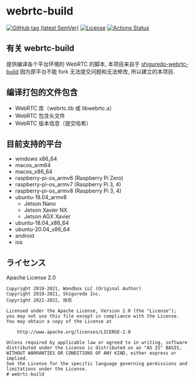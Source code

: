 # webrtc-build

[![GitHub tag (latest SemVer)](https://img.shields.io/github/tag/shiguredo-webrtc-build/webrtc-build.svg)](https://github.com/iakuf/webrtc-build)
[![License](https://img.shields.io/badge/License-Apache%202.0-blue.svg)](https://opensource.org/licenses/Apache-2.0)
[![Actions Status](https://github.com/shiguredo-webrtc-build/webrtc-build/workflows/build/badge.svg)](https://github.com/iakuf/webrtc-build/actions)


## 有关 webrtc-build 

提供编译各个平台环境的 WebRTC 的脚本, 本项目来自于 [shiguredo-webrtc-build](https://github.com/shiguredo-webrtc-build/webrtc-build)
因为原平台不能 fork 无法提交问题和无法修改, 所以建立的本项目.


## 编译打包的文件包含 

- WebRTC 库（webrtc.lib 或 libwebrtc.a）
- WebRTC 包含头文件
- WebRTC 版本信息（提交哈希）

## 目前支持的平台 

- windows x86_64
- macos_arm64
- macos_x86_64
- raspberry-pi-os_armv6 (Raspberry Pi Zero)
- raspberry-pi-os_armv7 (Raspberry Pi 3, 4)
- raspberry-pi-os_armv8 (Raspberry Pi 3, 4)
- ubuntu-18.04_armv8
    - Jetson Nano
    - Jetson Xavier NX
    - Jetson AGX Xavier
- ubuntu-18.04_x86_64
- ubuntu-20.04_x86_64
- android
- ios

## ライセンス

Apache License 2.0

```
Copyright 2019-2021, Wandbox LLC (Original Author)
Copyright 2019-2021, Shiguredo Inc.
Copyright 2021-2022, 扶凯 

Licensed under the Apache License, Version 2.0 (the "License");
you may not use this file except in compliance with the License.
You may obtain a copy of the License at

    http://www.apache.org/licenses/LICENSE-2.0

Unless required by applicable law or agreed to in writing, software
distributed under the License is distributed on an "AS IS" BASIS,
WITHOUT WARRANTIES OR CONDITIONS OF ANY KIND, either express or implied.
See the License for the specific language governing permissions and
limitations under the License.
# webrtc-build

